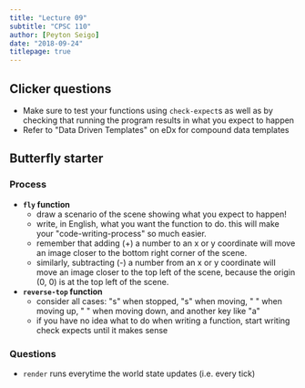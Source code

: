```yaml
---
title: "Lecture 09"
subtitle: "CPSC 110"
author: [Peyton Seigo]
date: "2018-09-24"
titlepage: true
---
```


## Clicker questions

- Make sure to test your functions using `check-expect`s as well as by checking that running the program results in what you expect to happen
- Refer to "Data Driven Templates" on eDx for compound data templates

## Butterfly starter

### Process

- **`fly` function**
  - draw a scenario of the scene showing what you expect to happen!
  - write, in English, what you want the function to do. this will make your "code-writing-process" so much easier.
  - remember that adding (+) a number to an x or y coordinate will move an image closer to the bottom right corner of the scene.
  - similarly, subtracting (-) a number from an x or y coordinate will move an image closer to the top left of the scene, because the origin (0, 0) is at the top left of the scene.
- **`reverse-top` function**
  - consider all cases: "s" when stopped, "s" when moving, " " when moving up, " " when moving down, and another key like "a"
  - if you have no idea what to do when writing a function, start writing check expects until it makes sense

### Questions

- `render` runs everytime the world state updates (i.e. every tick)
